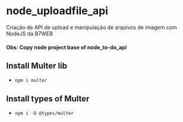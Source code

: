 # node_uploadfile_api
Criação de API de upload e manipulação de arquivos de imagem com NodeJS da B7WEB

#### Obs: Copy node project base of node_to-do_api
## Install Multer lib
- `npm i multer`
  
## Install types of Multer
- `npm i -D @types/multer`
